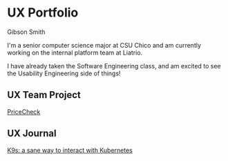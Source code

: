 # UX Portfolio

Gibson Smith

I'm a senior computer science major at CSU Chico and am currently working on the internal platform team at Liatrio.

I have already taken the Software Engineering class, and am excited to see the Usability Engineering side of things!

## UX Team Project

[PriceCheck](https://github.com/ChicoState/pricecheck-ux)

## UX Journal

[K9s: a sane way to interact with Kubernetes](journal/k9s.md)
